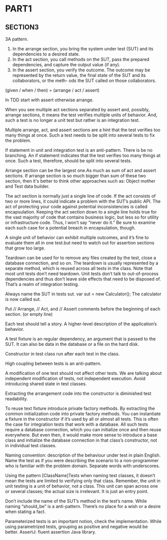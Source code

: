 # PART1

## SECTION3

3A pattern.

1. In the arrange section, you bring the system under test (SUT) and its dependencies to a desired
   state.
2. In the act section, you call methods on the SUT, pass the prepared dependencies, and capture the
   output value (if any).
3. In the assert section, you verify the outcome. The outcome may be represented by the return
   value, the final state of the SUT and its collaborators, or the meth- ods the SUT called on those
   collaborators.

(given / when / then) = (arrange / act / assert)

In TDD start with assert otherwise arrange.

When you see multiple act sections separated by assert and, possibly, arrange sections, it means the
test verifies multiple units of behavior. And, such a test is no longer a unit test but rather is an
integration test.

Multiple arrange, act, and assert sections are a hint that the test verifies too many things at
once. Such a test needs to be split into several tests to fix the problem.

If statement in unit and integration test is an anti-pattern. There is be no branching. An if
statement indicates that the test verifies too many things at once. Such a test, therefore, should
be split into several tests.

Arrange section can be the largest one.As much as sum of act and assert sections. If arrange section
is so much bigger than sum of these two section, then it's better to think other approaches such as:
Object mother and Test data builder.

The act section is normally just a single line of code. If the act consists of two or more lines, it
could indicate a problem with the SUT’s public API. The act of protecting your code against
potential inconsistencies is called encapsulation. Keeping the act section down to a single line
holds true for the vast majority of code that contains business logic, but less so for utility or
infrastructure code. Thus, I won’t say “never do it.” Be sure to examine each such case for a
potential breach in encapsulation, though.

A single unit of behavior can exhibit multiple outcomes, and it’s fine to evaluate them all in one
test.but need to watch out for assertion sections that grow too large.

Teardown can be used for to remove any files created by the test, close a database connection, and
so on. The teardown is usually represented by a separate method, which is reused across all tests in
the class. Note that most unit tests don’t need teardown. Unit tests don’t talk to out-of-process
dependencies and thus don’t leave side effects that need to be disposed of. That’s a realm of
integration testing.

Always name the SUT in tests sut. var sut = new Calculator(); The calculator is now called sut.

Put // Arrange, // Act, and // Assert comments before the beginning of each section.
(or empty line)

Each test should tell a story. A higher-level description of the application’s behavior.

A test fixture is an regular dependency, an argument that is passed to the SUT. It can also be data
in the database or a file on the hard disk.

Constructor in test class run after each test in the class.

High coupling between tests is an anti-pattern.

A modification of one test should not affect other tests. We are talking about independent
modification of tests, not independent execution. Avoid introducing shared state in test classes.

Extracting the arrangement code into the constructor is diminished test readability.

To reuse text fixture introduce private factory methods. By extracting the common initialization
code into private factory methods. You can instantiate a fixture in the constructor if it’s used by
all or almost all tests. This is often the case for integration tests that work with a database. All
such tests require a database connection, which you can initialize once and then reuse everywhere.
But even then, it would make more sense to introduce a base class and initialize the database
connection in that class’s constructor, not in individual test classes.

Naming convention: description of the behaviour under test in plain English. Name the test as if you
were describing the scenario to a non-programmer who is familiar with the problem domain. Separate
words with underscores.

Using the pattern [ClassName]Tests when naming test classes, it doesn’t mean the tests are limited
to verifying only that class. Remember, the unit in unit testing is a unit of behavior, not a class.
This unit can span across one or several classes; the actual size is irrelevant. It is just an entry
point.

Don’t include the name of the SUT’s method in the test’s name. While naming “should_be” is a
anti-pattern. There’s no place for a wish or a desire when stating a fact.

Parameterized tests is an important notion, check the implementation. While using parametrized
tests, grouping as positive and negative would be better. AssertJ: fluent assertion Java library. 
